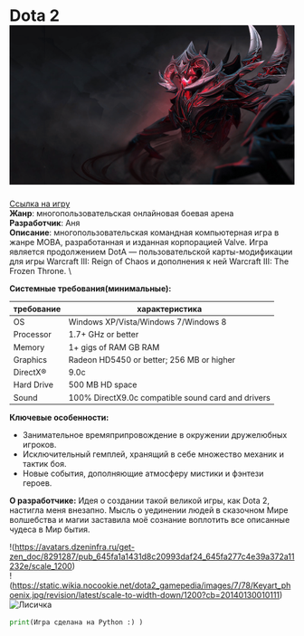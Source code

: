 # Dota 2 ![zxc](ShadowFiend.png)
[Ссылка на игру]()\
**Жанр**: многопользовательская онлайновая боевая арена\
**Разработчик**: Аня\
**Описание**: многопользовательская командная компьютерная игра в жанре MOBA, разработанная и изданная корпорацией Valve. Игра является продолжением DotA — пользовательской карты-модификации для игры Warcraft III: Reign of Chaos и дополнения к ней Warcraft III: The Frozen Throne. \

**Системные требования(минимальные):**

|требование |характеристика                           |
|-          |-                                        |
|OS         |Windows XP/Vista/Windows 7/Windows 8     |
|Processor  |1.7+ GHz or better                       |
|Memory     |1+ gigs of RAM GB RAM                    |
|Graphics   |Radeon HD5450 or better; 256 MB or higher|
|DirectX®   |9.0c                                     |
|Hard Drive |500 MB HD space                          |
|Sound      |100% DirectX9.0c compatible sound card and drivers|

**Ключевые особенности:**
- Занимательное времяприпровождение в окружении дружелюбных игроков.
- Исключительный гемплей, хранящий в себе множество механик и тактик боя.
- Новые события, дополняющие атмосферу мистики и фэнтези героев.

**О разработчике:**
Идея о создании такой великой игры, как Dota 2, настигла меня внезапно. Мысль о уединении людей в сказочном Мире волшебства и магии заставила моё сознание воплотить все описанные чудеса в Мир бытия. 

!(https://avatars.dzeninfra.ru/get-zen_doc/8291287/pub_645fa1a1431d8c20993daf24_645fa277c4e39a372a11232e/scale_1200) \
!(https://static.wikia.nocookie.net/dota2_gamepedia/images/7/78/Keyart_phoenix.jpg/revision/latest/scale-to-width-down/1200?cb=20140130010111) \
![Лисичка](https://img.itch.zone/aW1nLzYwMzUzMzEuZ2lm/original/U36zqc.gif)
```python
print(Игра сделана на Python :) )
```
